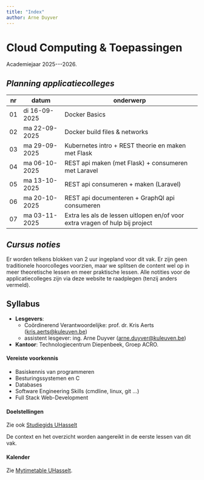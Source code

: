```yaml
---
title: "Index"
author: Arne Duyver
---
```


# Cloud Computing & Toepassingen

Academiejaar 2025---2026.


## _Planning applicatiecolleges_

| nr  | datum         | onderwerp                                                                    |
|-----|---------------|------------------------------------------------------------------------------|
| 01  | di 16-09-2025 | Docker Basics                                                                |
| 02  | ma 22-09-2025 | Docker build files & networks                                                |
| 03  | ma 29-09-2025 | Kubernetes intro + REST theorie en maken met Flask                           |
| 04  | ma 06-10-2025 | REST api maken (met Flask) + consumeren met Laravel                          |
| 05  | ma 13-10-2025 | REST api consumeren + maken (Laravel)                                        |
| 06  | ma 20-10-2025 | REST api documenteren + GraphQl api consumeren                               |
| 07  | ma 03-11-2025 | Extra les als de lessen uitlopen en/of voor extra vragen of hulp bij project |

## _Cursus noties_

Er worden telkens blokken van 2 uur ingepland voor dit vak. Er zijn geen traditionele hoorcolleges voorzien, maar we splitsen de content wel op in meer theoretische lessen en meer praktische lessen. Alle notities voor de applicatiecolleges zijn via deze website te raadplegen (tenzij anders vermeld).

<!-- ### Inhoudsopgave

- Applicatiecolleges:
    1. [Docker Basics](/Docker/docker_basics/) 
    2. [Docker build files](/Docker/docker_build_files/)
    3. [Docker networks](/Docker/docker-compose_services/) -->
    

## Syllabus

- **Lesgevers**:
    + Coördinerend Verantwoordelijke: prof. dr. Kris Aerts ([kris.aerts@kuleuven.be](mailto:kris.aerts@kuleuven.be))
    + assistent lesgever: ing. Arne Duyver ([arne.duyver@kuleuven.be](mailto:arne.duyver@kuleuven.be))
- **Kantoor**: Technologiecentrum Diepenbeek, Groep ACRO. 


<!-- #### Cursusbeschrijving

Dit opleidingsonderdeel focust op ... -->

#### Vereiste voorkennis

- Basiskennis van programmeren
- Besturingssystemen en C
- Databases
- Software Engineering Skills (cmdline, linux, git ...)
- Full Stack Web-Development

#### Doelstellingen

Zie ook [Studiegids UHasselt](https://studiegidswww.uhasselt.be/opleidingsonderdeel.aspx?a=2025&i=5553)
    
De context en het overzicht worden aangereikt in de eerste lessen van dit vak.


#### Kalender

Zie [Mytimetable UHasselt](https://mytimetable.uhasselt.be/).
